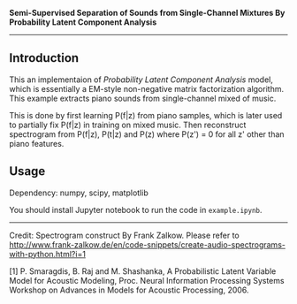 **Semi-Supervised Separation of Sounds from Single-Channel Mixtures By Probability Latent Component Analysis**

-----

## Introduction

This an implementaion of *Probability Latent Component Analysis* model, which is essentially a EM-style non-negative matrix factorization algorithm. This example extracts piano sounds from single-channel mixed of music.

This is done by first learning P(f|z) from piano samples,
which is later used to partially fix P(f|z) in training on mixed music. 
Then reconstruct spectrogram from P(f|z), P(t|z) and P(z) where P(z') = 0 for all z' other than piano features.

## Usage
Dependency: numpy, scipy, matplotlib

You should install Jupyter notebook to run the code in `example.ipynb`.

---------

Credit: Spectrogram construct By Frank Zalkow. Please refer to http://www.frank-zalkow.de/en/code-snippets/create-audio-spectrograms-with-python.html?i=1


[1] P. Smaragdis, B. Raj and M. Shashanka, A Probabilistic Latent Variable Model for Acoustic Modeling, Proc. Neural Information Processing Systems Workshop on Advances in Models for Acoustic Processing, 2006.
